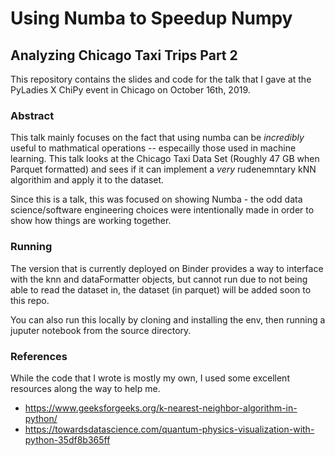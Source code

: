 # Using Numba to Speedup Numpy
## Analyzing Chicago Taxi Trips Part 2

This repository contains the slides and code for the talk that I gave at the 
PyLadies X ChiPy event in Chicago on October 16th, 2019.

### Abstract 

This talk mainly focuses on the fact that using numba can be _incredibly_ useful
to mathmatical operations -- especailly those used in machine learning. This
talk looks at the Chicago Taxi Data Set (Roughly 47 GB when Parquet formatted)
and sees if it can implement a _very_ rudenemntary kNN algorithim and apply it
to the dataset. 

Since this is a talk, this was focused on showing Numba - the odd data 
science/software engineering choices were intentionally made in order 
to show how things are working together. 

### Running 

The version that is currently deployed on Binder provides a way to interface
with the knn and dataFormatter objects, but cannot run due to not being able to
read the dataset in, the dataset (in parquet) will be added soon to this repo.

You can also run this locally by cloning and installing the env, then running 
a juputer notebook from the source directory. 

### References

While the code that I wrote is mostly my own, I used some excellent resources
along the way to help me.

* https://www.geeksforgeeks.org/k-nearest-neighbor-algorithm-in-python/
* https://towardsdatascience.com/quantum-physics-visualization-with-python-35df8b365ff

